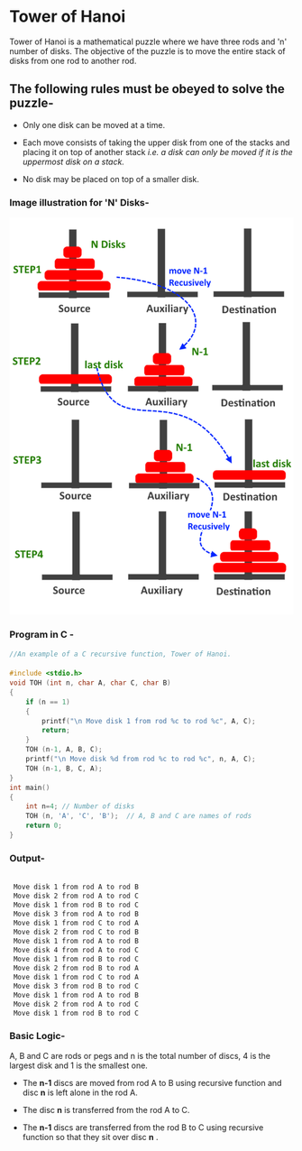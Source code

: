 # Tower of Hanoi

Tower of Hanoi is a mathematical puzzle where we have three rods and 'n' number of disks. The objective of the puzzle is to move the entire stack of disks from one rod to another rod.

## The following rules must be obeyed to solve the puzzle-

* Only one disk can be moved at a time.

* Each move consists of taking the upper disk from one of the stacks and placing it on top of another stack _i.e. a disk can only be moved if it is the uppermost disk on a stack._

* No disk may be placed on top of a smaller disk.

### Image illustration for 'N' Disks-

![Tower of Hanoi](./tower_of_hanoi.png)

### Program in C -

```C
//An example of a C recursive function, Tower of Hanoi.

#include <stdio.h> 
void TOH (int n, char A, char C, char B) 
{ 
    if (n == 1) 
    { 
        printf("\n Move disk 1 from rod %c to rod %c", A, C); 
        return; 
    } 
    TOH (n-1, A, B, C); 
    printf("\n Move disk %d from rod %c to rod %c", n, A, C); 
    TOH (n-1, B, C, A); 
} 
int main() 
{ 
    int n=4; // Number of disks  
    TOH (n, 'A', 'C', 'B');  // A, B and C are names of rods 
    return 0; 
} 
```

### Output-

```.

 Move disk 1 from rod A to rod B
 Move disk 2 from rod A to rod C
 Move disk 1 from rod B to rod C
 Move disk 3 from rod A to rod B
 Move disk 1 from rod C to rod A
 Move disk 2 from rod C to rod B
 Move disk 1 from rod A to rod B
 Move disk 4 from rod A to rod C
 Move disk 1 from rod B to rod C
 Move disk 2 from rod B to rod A
 Move disk 1 from rod C to rod A
 Move disk 3 from rod B to rod C
 Move disk 1 from rod A to rod B
 Move disk 2 from rod A to rod C
 Move disk 1 from rod B to rod C
```

### Basic Logic-

A, B and C are rods or pegs and n is the total number of discs, 4 is the largest disk and 1 is the smallest one.

* The **n-1** discs are moved from rod A to B using recursive function and disc **n** is left alone in the rod A.

* The disc **n** is transferred from the rod A to C.

* The **n-1** discs are transferred from the rod B to C using recursive function so that they sit over disc **n** .
  